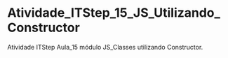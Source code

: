 # Atividade_ITStep_15_JS_Utilizando_Constructor
Atividade ITStep Aula_15 módulo JS_Classes utilizando Constructor.
